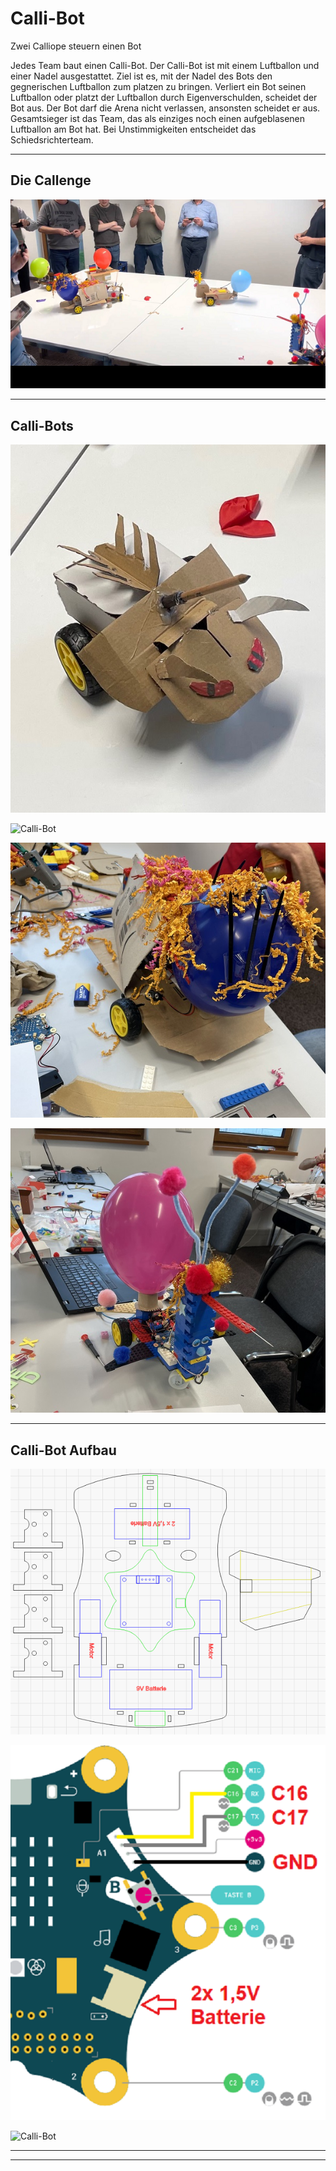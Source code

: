 # Calli-Bot
Zwei Calliope steuern einen Bot

Jedes Team baut einen Calli-Bot. Der Calli-Bot ist mit einem Luftballon und einer Nadel ausgestattet.
Ziel ist es, mit der Nadel des Bots den gegnerischen Luftballon zum platzen zu bringen.
Verliert ein Bot seinen Luftballon oder platzt der Luftballon durch Eigenverschulden, scheidet der Bot aus.
Der Bot darf die Arena nicht verlassen, ansonsten scheidet er aus.
Gesamtsieger ist das Team, das als einziges noch einen aufgeblasenen Luftballon am Bot hat.
Bei Unstimmigkeiten entscheidet das Schiedsrichterteam.

---

## Die Callenge

![Calli-Bot](https://github.com/frankyhub/Calli-Bot/blob/main/pic/Calli-Bot19.png)

---

## Calli-Bots

![Calli-Bot](https://github.com/frankyhub/Calli-Bot/blob/main/pic/Calli-Bot06.JPG)

![Calli-Bot](https://github.com/frankyhub/Calli-Bot/blob/main/pic/Calli-Bot104.JPG)

![Calli-Bot](https://github.com/frankyhub/Calli-Bot/blob/main/pic/Calli-Bot11.jpg)


![Calli-Bot](https://github.com/frankyhub/Calli-Bot/blob/main/pic/Calli-Bot17.jpg)

---

## Calli-Bot Aufbau

![Calli-Bot](https://github.com/frankyhub/Calli-Bot/blob/main/pic/Montage.png)

![Calli-Bot](https://github.com/frankyhub/Calli-Bot/blob/main/pic/Calloipe2.png)


![Calli-Bot](https://github.com/frankyhub/Calli-Bot/blob/main/pic/H-Br%C3%BCcke%20L298N.png)


---
---
